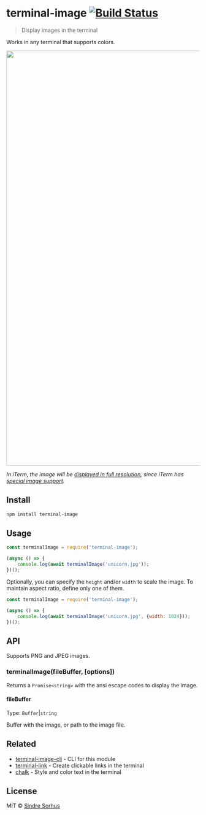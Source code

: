 # terminal-image [![Build Status](https://travis-ci.org/sindresorhus/terminal-image.svg?branch=master)](https://travis-ci.org/sindresorhus/terminal-image)

> Display images in the terminal

Works in any terminal that supports colors.

<img src="screenshot.png" width="1082">

*In iTerm, the image will be [displayed in full resolution](screenshot-iterm.jpg),
since iTerm has [special image support](https://www.iterm2.com/documentation-images.html).*


## Install

```sh
npm install terminal-image
```


## Usage

```js
const terminalImage = require('terminal-image');

(async () => {
	console.log(await terminalImage('unicorn.jpg'));
})();
```

Optionally, you can specify the `height` and/or `width` to scale the image. To
maintain aspect ratio, define only one of them.

```js
const terminalImage = require('terminal-image');

(async () => {
	console.log(await terminalImage('unicorn.jpg', {width: 1024}));
})();
```


## API

Supports PNG and JPEG images.

### terminalImage(fileBuffer, [options])

Returns a `Promise<string>` with the ansi escape codes to display the image.

#### fileBuffer

Type: `Buffer`|`string`

Buffer with the image, or path to the image file.


## Related

- [terminal-image-cli](https://github.com/sindresorhus/terminal-image-cli) - CLI
	for this module
- [terminal-link](https://github.com/sindresorhus/terminal-link) - Create
	clickable links in the terminal
- [chalk](https://github.com/chalk/chalk) - Style and color text in the terminal


## License

MIT © [Sindre Sorhus](https://sindresorhus.com)
